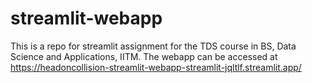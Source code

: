 # streamlit-webapp
This is a repo for streamlit assignment for the TDS course in BS, Data Science and Applications, IITM.
The webapp can be accessed at https://headoncollision-streamlit-webapp-streamlit-jqltlf.streamlit.app/
